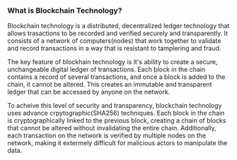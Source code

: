### What is Blockchain Technology?

Blockchain technology is a distributed, decentralized ledger technology that allows trasactions to be recorded and verified securely and transparently. It consists of a network of computers(nodes) that work together to validate and record transactions in a way that is resistant to tamplering and fraud. 

The key feature of blockhain technology is it's ability to create a secure, unchangeable digital ledger of transactions. Each block in the chain contains a record of several transactions, and once a block is added to the chain, it cannot be altered. This creates an immutable and transparent ledger that can be accessed by anyone on the network. 

To acheive this level of security and transparency, blockchain technology uses advance crpytographic(SHA256) techniques. Each block in the chain is cryptographically linked to the previous block, creating a chain of blocks that cannot be altered without invalidating the entire chain. Additionally, each transaction on the network is verified by multiple nodes on the network, making it extermely difficult for malicious actors to manipulate the data. 
